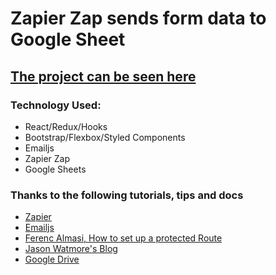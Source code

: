 #  Zapier Zap sends form data to Google Sheet

##  [The project can be seen here](https://kepler-zap.herokuapp.com/)

###  Technology Used:
*  React/Redux/Hooks
*  Bootstrap/Flexbox/Styled Components
*  Emailjs
*  Zapier Zap
*  Google Sheets


###  Thanks to the following tutorials, tips and docs
*  [Zapier](https://zapier.com/)
*  [Emailjs](https://www.emailjs.com/)
*  [Ferenc Almasi, How to set up a protected Route](https://medium.com/javascript-in-plain-english/how-to-set-up-protected-routes-in-your-react-application-a3254deda380)
*  [Jason Watmore's Blog](https://medium.com/javascript-in-plain-english/how-to-set-up-protected-routes-in-your-react-application-a3254deda380)
*  [Google Drive](https://drive.google.com/)